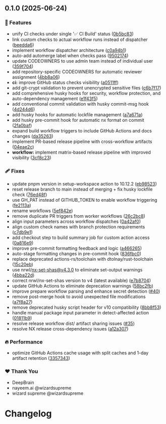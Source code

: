 ## 0.1.0 (2025-06-24)

### 🚀 Features

- unify CI checks under single '✅ CI Build' status ([0b5bc83](https://github.com/deepbrainspace/goodiebag/commit/0b5bc83))
- link custom checks to actual workflow runs instead of dispatcher ([beedda6](https://github.com/deepbrainspace/goodiebag/commit/beedda6))
- implement workflow dispatcher architecture ([c0a94b1](https://github.com/deepbrainspace/goodiebag/commit/c0a94b1))
- auto-add automerge label when checks pass ([9502174](https://github.com/deepbrainspace/goodiebag/commit/9502174))
- update CODEOWNERS to use admin team instead of individual user ([359f704](https://github.com/deepbrainspace/goodiebag/commit/359f704))
- add repository-specific CODEOWNERS for automatic reviewer assignment ([4bb8a06](https://github.com/deepbrainspace/goodiebag/commit/4bb8a06))
- **ci:** improve GitHub status checks visibility ([a0511ff](https://github.com/deepbrainspace/goodiebag/commit/a0511ff))
- add git-crypt validation to prevent unencrypted sensitive files ([c6b7f17](https://github.com/deepbrainspace/goodiebag/commit/c6b7f17))
- add comprehensive husky hooks for security, workflow protection, and auto-dependency management ([e1f43f5](https://github.com/deepbrainspace/goodiebag/commit/e1f43f5))
- add conventional commit validation with husky commit-msg hook ([4d244d6](https://github.com/deepbrainspace/goodiebag/commit/4d244d6))
- add husky hooks for automatic lockfile management ([a7a671a](https://github.com/deepbrainspace/goodiebag/commit/a7a671a))
- add husky pre-commit hook for automatic nx format on commit ([2fa0baf](https://github.com/deepbrainspace/goodiebag/commit/2fa0baf))
- expand build workflow triggers to include GitHub Actions and docs changes ([da35263](https://github.com/deepbrainspace/goodiebag/commit/da35263))
- implement PR-based release pipeline with cross-workflow artifacts ([04eae2c](https://github.com/deepbrainspace/goodiebag/commit/04eae2c))
- **workflow:** implement matrix-based release pipeline with improved visibility ([3cf8c23](https://github.com/deepbrainspace/goodiebag/commit/3cf8c23))

### 🩹 Fixes

- update pnpm version in setup-workspace action to 10.12.2 ([eb98523](https://github.com/deepbrainspace/goodiebag/commit/eb98523))
- reset release branch to main instead of merging + fix husky lockfile check ([76ed48f](https://github.com/deepbrainspace/goodiebag/commit/76ed48f))
- use GH_PAT instead of GITHUB_TOKEN to enable workflow triggering ([fe2113a](https://github.com/deepbrainspace/goodiebag/commit/fe2113a))
- rename workflows ([5ef842e](https://github.com/deepbrainspace/goodiebag/commit/5ef842e))
- remove duplicate PR triggers from worker workflows ([26c2bc8](https://github.com/deepbrainspace/goodiebag/commit/26c2bc8))
- align input parameters across workflow dispatches ([0a42af0](https://github.com/deepbrainspace/goodiebag/commit/0a42af0))
- align custom check names with branch protection requirements ([c7db9e1](https://github.com/deepbrainspace/goodiebag/commit/c7db9e1))
- add checkout step to build summary job for custom action access ([0a816e9](https://github.com/deepbrainspace/goodiebag/commit/0a816e9))
- improve pre-commit formatting feedback and logic ([a466265](https://github.com/deepbrainspace/goodiebag/commit/a466265))
- auto-stage formatting changes in pre-commit hook ([836fbc0](https://github.com/deepbrainspace/goodiebag/commit/836fbc0))
- replace deprecated actions-rs/toolchain with dtolnay/rust-toolchain ([15c20eb](https://github.com/deepbrainspace/goodiebag/commit/15c20eb))
- use nrwl/nx-set-shas@v4.3.0 to eliminate set-output warnings ([4bba22d](https://github.com/deepbrainspace/goodiebag/commit/4bba22d))
- correct nrwl/nx-set-shas version to v4 (latest available) ([e7b8704](https://github.com/deepbrainspace/goodiebag/commit/e7b8704))
- update GitHub Actions to eliminate deprecation warnings ([58bc2fb](https://github.com/deepbrainspace/goodiebag/commit/58bc2fb))
- improve prepare workflow parsing and enhance secret detection ([#40](https://github.com/deepbrainspace/goodiebag/pull/40))
- remove post-merge hook to avoid unexpected file modifications ([a7f8a27](https://github.com/deepbrainspace/goodiebag/commit/a7f8a27))
- remove deprecated husky script header for v10 compatibility ([8bb8f53](https://github.com/deepbrainspace/goodiebag/commit/8bb8f53))
- handle manual package input parameter in detect-affected action ([01811b9](https://github.com/deepbrainspace/goodiebag/commit/01811b9))
- resolve release workflow dist/ artifact sharing issues ([#35](https://github.com/deepbrainspace/goodiebag/pull/35))
- resolve NX release cross-dependency issues ([a12a307](https://github.com/deepbrainspace/goodiebag/commit/a12a307))

### 🔥 Performance

- optimize GitHub Actions cache usage with split caches and 1-day artifact retention ([3357343](https://github.com/deepbrainspace/goodiebag/commit/3357343))

### ❤️ Thank You

- DeepBrain
- nayeem.ai @wizardsupreme
- wizard supreme @wizardsupreme

# Changelog
